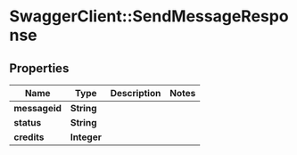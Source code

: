 # SwaggerClient::SendMessageResponse

## Properties
Name | Type | Description | Notes
------------ | ------------- | ------------- | -------------
**messageid** | **String** |  | 
**status** | **String** |  | 
**credits** | **Integer** |  | 


